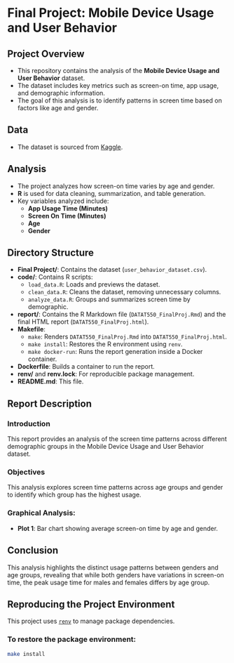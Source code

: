 # Final Project: Mobile Device Usage and User Behavior

## Project Overview

- This repository contains the analysis of the **Mobile Device Usage and User Behavior** dataset. 
- The dataset includes key metrics such as screen-on time, app usage, and demographic information. 
- The goal of this analysis is to identify patterns in screen time based on factors like age and gender.

## Data

- The dataset is sourced from [Kaggle](https://www.kaggle.com/datasets/valakhorasani/mobile-device-usage-and-user-behavior-dataset).

## Analysis

- The project analyzes how screen-on time varies by age and gender.
- **R** is used for data cleaning, summarization, and table generation.
- Key variables analyzed include:
  - **App Usage Time (Minutes)**
  - **Screen On Time (Minutes)**
  - **Age**
  - **Gender**

## Directory Structure

- **Final Project/**: Contains the dataset (`user_behavior_dataset.csv`).
- **code/**: Contains R scripts:
  - `load_data.R`: Loads and previews the dataset.
  - `clean_data.R`: Cleans the dataset, removing unnecessary columns.
  - `analyze_data.R`: Groups and summarizes screen time by demographic.
- **report/**: Contains the R Markdown file (`DATAT550_FinalProj.Rmd`) and the final HTML report (`DATAT550_FinalProj.html`).
- **Makefile**:
  - `make`: Renders `DATAT550_FinalProj.Rmd` into `DATAT550_FinalProj.html`.
  - `make install`: Restores the R environment using `renv`.
  - `make docker-run`: Runs the report generation inside a Docker container.
- **Dockerfile**: Builds a container to run the report.
- **renv/** and **renv.lock**: For reproducible package management.
- **README.md**: This file.

## Report Description

### Introduction
This report provides an analysis of the screen time patterns across different demographic groups in the Mobile Device Usage and User Behavior dataset.

### Objectives
This analysis explores screen time patterns across age groups and gender to identify which group has the highest usage.

### Graphical Analysis:
- **Plot 1**: Bar chart showing average screen-on time by age and gender.

## Conclusion

This analysis highlights the distinct usage patterns between genders and age groups, revealing that while both genders have variations in screen-on time, the peak usage time for males and females differs by age group.

## Reproducing the Project Environment

This project uses [`renv`](https://rstudio.github.io/renv/) to manage package dependencies.

### To restore the package environment:

```bash
make install

